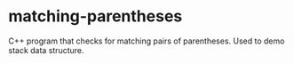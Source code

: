 # matching-parentheses
C++ program that checks for matching pairs of parentheses.  Used to demo stack data structure.
